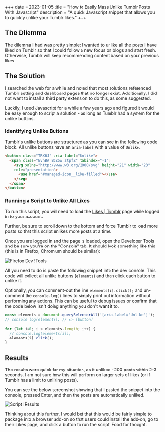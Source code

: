 +++
date = 2023-01-05
title = "How to Easily Mass Unlike Tumblr Posts With Javascript"
description = "A quick Javascript snippet that allows you to quickly unlike your Tumblr likes."
+++

## The Dilemma

The dilemma I had was pretty simple: I wanted to unlike all the posts I have 
liked on Tumblr so that I could follow a new focus on blogs and start fresh. 
Otherwise, Tumblr will keep recommending content based on your previous likes.

## The Solution

I searched the web for a while and noted that most solutions referenced Tumblr 
setting and dashboard pages that no longer exist. Additionally, I did not want 
to install a third party extension to do this, as some suggested.

Luckily, I used Javascript for a while a few years ago and figured it would be 
easy enough to script a solution - as long as Tumblr had a system for the unlike 
buttons.

### Identifying Unlike Buttons

Tumblr's unlike buttons are structured as you can see in the following code 
block. All unlike buttons have an `aria-label` with a value of `Unlike`.

```html
<button class="TRX6J" aria-label="Unlike">
  <span class="EvhBA B1Z5w ztpfZ" tabindex="-1">
    <svg xmlns="http://www.w3.org/2000/svg" height="21" width="23" 
    role="presentation">
      <use href="#managed-icon__like-filled"></use>
    </svg>
  </span>
</button>
```

### Running a Script to Unlike All Likes

To run this script, you will need to load the [Likes | 
Tumblr](https://www.tumblr.com/likes) page while logged in to your account.

Further, be sure to scroll down to the bottom and force Tumblr to load more 
posts so that this script unlikes more posts at a time.

Once you are logged in and the page is loaded, open the Developer Tools and be 
sure you're on the "Console" tab. It should look something like this (this is 
in Firefox, Chromium should be similar):

![Firefox Dev 
!Tools](https:///img.cleberg.net/blog/20230105-mass-unlike-tumblr-posts/dev_console.png "Firefox Dev Tools")

All you need to do is paste the following snippet into the dev console. This 
code will collect all unlike buttons (`elements`) and then click each button to 
unlike it.

Optionally, you can comment-out the line `elements[i].click();` and un-comment 
the `console.log()` lines to simply print out information without performing any 
actions. This can be useful to debug issues or confirm that the code below isn't 
doing anything you don't want it to.

```javascript
const elements = document.querySelectorAll('[aria-label="Unlike"]');
// console.log(elements); // 👉 [button]
 
for (let i=0; i < elements.length; i++) {
  // console.log(elements[i]);
  elements[i].click();
} 
```

## Results

The results were quick for my situation, as it unliked ~200 posts within 2-3 
seconds. I am not sure how this will perform on larger sets of likes (or if 
Tumblr has a limit to unliking posts).

You can see the below screenshot showing that I pasted the snippet into the 
console, pressed Enter, and then the posts are automatically unliked.

![Script 
!Results](https:///img.cleberg.net/blog/20230105-mass-unlike-tumblr-posts/script_results.png "Script Results")

Thinking about this further, I would bet that this would be fairly simple to 
package into a browser add-on so that users could install the add-on, go to 
their Likes page, and click a button to run the script. Food for thought.
